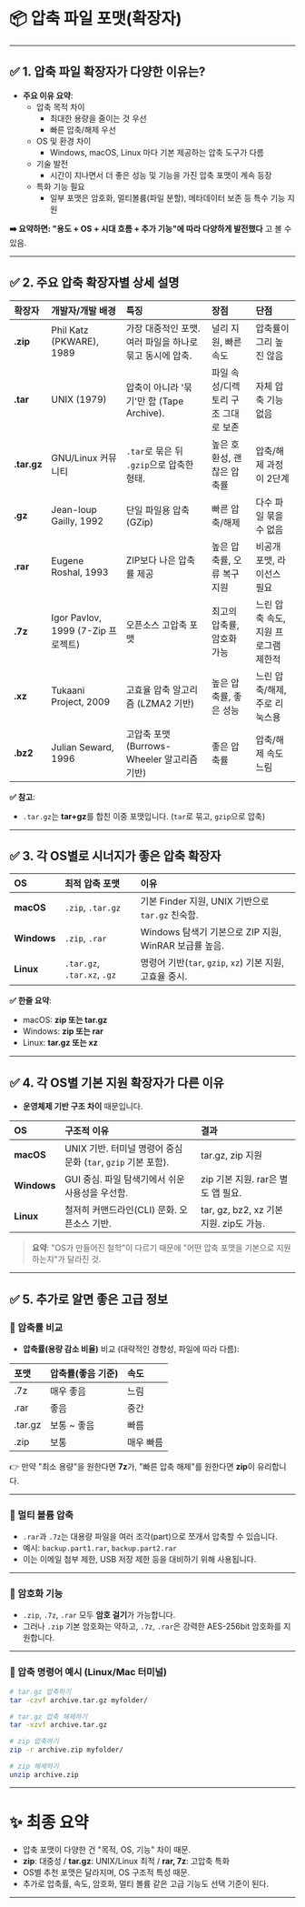 # 📦 압축 파일 포맷(확장자)

---

## ✅ 1. 압축 파일 확장자가 다양한 이유는?

- **주요 이유 요약**:
    - 압축 목적 차이
	    - 최대한 용량을 줄이는 것 우선
	    - 빠른 압축/해제 우선
	- OS 및 환경 차이
		- Windows, macOS, Linux 마다 기본 제공하는 압축 도구가 다름
	- 기술 발전
		- 시간이 지나면서 더 좋은 성능 및 기능을 가진 압축 포맷이 계속 등장
	- 특화 기능 필요
		- 일부 포맷은 암호화, 멀티볼륨(파일 분할), 메타데이터 보존 등 특수 기능 지원

**➡️ 요약하면: "용도 + OS + 시대 흐름 + 추가 기능"에 따라 다양하게 발전했다** 고 볼 수 있음.

---

## ✅ 2. 주요 압축 확장자별 상세 설명

|확장자|개발자/개발 배경|특징|장점|단점|
|:--|:--|:--|:--|:--|
|**.zip**|Phil Katz (PKWARE), 1989|가장 대중적인 포맷. 여러 파일을 하나로 묶고 동시에 압축.|널리 지원, 빠른 속도|압축률이 그리 높진 않음|
|**.tar**|UNIX (1979)|압축이 아니라 '묶기'만 함 (Tape Archive).|파일 속성/디렉토리 구조 그대로 보존|자체 압축 기능 없음|
|**.tar.gz**|GNU/Linux 커뮤니티|`.tar`로 묶은 뒤 `.gzip`으로 압축한 형태.|높은 호환성, 괜찮은 압축률|압축/해제 과정이 2단계|
|**.gz**|Jean-loup Gailly, 1992|단일 파일용 압축 (GZip)|빠른 압축/해제|다수 파일 묶을 수 없음|
|**.rar**|Eugene Roshal, 1993|ZIP보다 나은 압축률 제공|높은 압축률, 오류 복구 지원|비공개 포맷, 라이선스 필요|
|**.7z**|Igor Pavlov, 1999 (7-Zip 프로젝트)|오픈소스 고압축 포맷|최고의 압축률, 암호화 가능|느린 압축 속도, 지원 프로그램 제한적|
|**.xz**|Tukaani Project, 2009|고효율 압축 알고리즘 (LZMA2 기반)|높은 압축률, 좋은 성능|느린 압축/해제, 주로 리눅스용|
|**.bz2**|Julian Seward, 1996|고압축 포맷 (Burrows-Wheeler 알고리즘 기반)|좋은 압축률|압축/해제 속도 느림|

**✅ 참고**:

- `.tar.gz`는 **tar+gz**를 합친 이중 포맷입니다. (`tar`로 묶고, `gzip`으로 압축)

---

## ✅ 3. 각 OS별로 시너지가 좋은 압축 확장자

|OS|최적 압축 포맷|이유|
|:--|:--|:--|
|**macOS**|`.zip`, `.tar.gz`|기본 Finder 지원, UNIX 기반으로 `tar.gz` 친숙함.|
|**Windows**|`.zip`, `.rar`|Windows 탐색기 기본으로 ZIP 지원, WinRAR 보급률 높음.|
|**Linux**|`.tar.gz`, `.tar.xz`, `.gz`|명령어 기반(`tar`, `gzip`, `xz`) 기본 지원, 고효율 중시.|

**✅ 한줄 요약**:

- macOS: **zip 또는 tar.gz**
- Windows: **zip 또는 rar**
- Linux: **tar.gz 또는 xz**

---

## ✅ 4. 각 OS별 기본 지원 확장자가 다른 이유

- **운영체제 기반 구조 차이** 때문입니다.

|OS|구조적 이유|결과|
|:--|:--|:--|
|**macOS**|UNIX 기반. 터미널 명령어 중심 문화 (`tar`, `gzip` 기본 포함).|tar.gz, zip 지원|
|**Windows**|GUI 중심. 파일 탐색기에서 쉬운 사용성을 우선함.|zip 기본 지원. rar은 별도 앱 필요.|
|**Linux**|철저히 커맨드라인(CLI) 문화. 오픈소스 기반.|tar, gz, bz2, xz 기본 지원. zip도 가능.|

> **요약**: "OS가 만들어진 철학"이 다르기 때문에 "어떤 압축 포맷을 기본으로 지원하는지"가 달라진 것.

---

## ✅ 5. 추가로 알면 좋은 고급 정보

### 📌 압축률 비교

- **압축률(용량 감소 비율)** 비교 (대략적인 경향성, 파일에 따라 다름):

|포맷|압축률(좋음 기준)|속도|
|:--|:--|:--|
|.7z|매우 좋음|느림|
|.rar|좋음|중간|
|.tar.gz|보통 ~ 좋음|빠름|
|.zip|보통|매우 빠름|

👉 만약 "최소 용량"을 원한다면 **7z**가, "빠른 압축 해제"를 원한다면 **zip**이 유리합니다.

---

### 📌 멀티 볼륨 압축

- `.rar`과 `.7z`는 대용량 파일을 여러 조각(part)으로 쪼개서 압축할 수 있습니다.
- 예시: `backup.part1.rar`, `backup.part2.rar`
- 이는 이메일 첨부 제한, USB 저장 제한 등을 대비하기 위해 사용됩니다.

---

### 📌 암호화 기능

- `.zip`, `.7z`, `.rar` 모두 **암호 걸기**가 가능합니다.
- 그러나 `.zip` 기본 암호화는 약하고, `.7z`, `.rar`은 강력한 AES-256bit 암호화를 지원합니다.

---

### 📌 압축 명령어 예시 (Linux/Mac 터미널)

```bash
# tar.gz 압축하기
tar -czvf archive.tar.gz myfolder/

# tar.gz 압축 해제하기
tar -xzvf archive.tar.gz

# zip 압축하기
zip -r archive.zip myfolder/

# zip 해제하기
unzip archive.zip
```

---

# ✨ 최종 요약

- 압축 포맷이 다양한 건 "목적, OS, 기능" 차이 때문.
- **zip**: 대중성 / **tar.gz**: UNIX/Linux 최적 / **rar, 7z**: 고압축 특화
- OS별 추천 포맷은 달라지며, OS 구조적 특성 때문.
- 추가로 압축률, 속도, 암호화, 멀티 볼륨 같은 고급 기능도 선택 기준이 된다.

---
